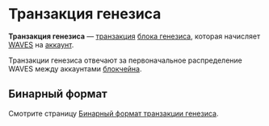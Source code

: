 # Транзакция генезиса

**Транзакция генезиса** — [транзакция](/blockchain/transaction.md) [блока генезиса](/blockchain/block/genesis-block.md), которая начисляет [WAVES](/blockchain/token/waves.md) на [аккаунт](/blockchain/account.md).

Транзакции генезиса отвечают за первоначальное распределение WAVES между аккаунтами [блокчейна](/blockchain/blockchain.md).

## Бинарный формат

Смотрите страницу [Бинарный формат транзакции генезиса](/blockchain/binary-format/transaction-binary-format/genesis-transaction-binary-format.md).
